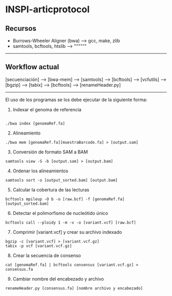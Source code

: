 # INSPI-articprotocol

## Recursos 

- Burrows-Wheeler Aligner (bwa) --> gcc, make, zlib 
- samtools, bcftools, htslib --> """"""

---

## Workflow actual

[secuenciación] --> [bwa-mem] --> [samtools] --> [bcftools] --> [vcfutils] --> [bgzip] --> [tabix] --> [bcftools] --> [renameHeader.py]

---

El uso de los programas se los debe ejecutar de la siguiente forma:

1. Indexar el genoma de referencia

``` shell

./bwa index [genomaRef.fa] 

```

2. Alineamiento

``` shell
./bwa mem [genomaRef.fa][muestraBarcode.fa] > [output.sam]
```

3. Conversión de formato SAM a BAM

``` shell
samtools view -S -b [output.sam] > [output.bam]
```

4. Ordenar los alineamientos

``` shell
samtools sort -o [output_sorted.bam] [output.bam] 
```

5. Calcular la cobertura de las lecturas

``` shell
bcftools mpileup -O b -o [raw.bcf] -f [genomaRef.fa] [output_sorted.bam]
```

6. Detectar el polimorfismo de nucleótido único

``` shell
bcftools call --ploidy 1 -m -v -o [variant.vcf] [raw.bcf]
```

7. Comprimir [variant.vcf] y crear su archivo indexado

``` shell
bgzip -c [variant.vcf] > [variant.vcf.gz]
tabix -p vcf [variant.vcf.gz]
```

8. Crear la secuencia de consenso

``` shell
cat [genomaRef.fa] | bcftools consensus [variant.vcf.gz] > consensus.fa
```

9. Cambiar nombre del encabezado y archivo

``` shell
renameHeader.py [consensus.fa] [nombre archivo y encabezado]
```
